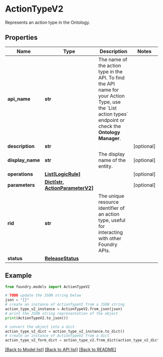 # ActionTypeV2

Represents an action type in the Ontology.

## Properties

Name | Type | Description | Notes
------------ | ------------- | ------------- | -------------
**api_name** | **str** | The name of the action type in the API. To find the API name for your Action Type, use the \`List action types\` endpoint or check the **Ontology Manager**.  |
**description** | **str** |  | \[optional\]
**display_name** | **str** | The display name of the entity. | \[optional\]
**operations** | [**List\[LogicRule\]**](LogicRule.md) |  | \[optional\]
**parameters** | [**Dict\[str, ActionParameterV2\]**](ActionParameterV2.md) |  | \[optional\]
**rid** | **str** | The unique resource identifier of an action type, useful for interacting with other Foundry APIs.  |
**status** | [**ReleaseStatus**](ReleaseStatus.md) |  |

## Example

```python
from foundry.models import ActionTypeV2

# TODO update the JSON string below
json = "{}"
# create an instance of ActionTypeV2 from a JSON string
action_type_v2_instance = ActionTypeV2.from_json(json)
# print the JSON string representation of the object
print(ActionTypeV2.to_json())

# convert the object into a dict
action_type_v2_dict = action_type_v2_instance.to_dict()
# create an instance of ActionTypeV2 from a dict
action_type_v2_form_dict = action_type_v2.from_dict(action_type_v2_dict)
```

[\[Back to Model list\]](../README.md#documentation-for-models) [\[Back to API list\]](../README.md#documentation-for-api-endpoints) [\[Back to README\]](../README.md)

